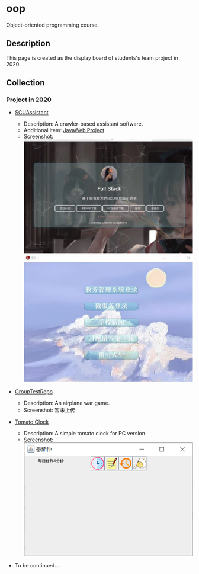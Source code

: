 # oop

 Object-oriented programming course.

## Description

This page is created as  the display board of students's team project in 2020.

## Collection
### Project in 2020

- [SCUAssistant](https://gitee.com/Full_Stackecery/ScuAssistant)
  - Description: A crawler-based assistant software.
  - Additional item: [JavaWeb Project](https://github.com/Stakcery/ScuHelper-JavaWeb-)
  - Screenshot:
    ![c4g1-1](./screenshots/c4g1-1.JPG)
	![c4g1-2](./screenshots/c4g1-2.JPG)

- [GroupTestRepo](https://github.com/1TreeForest/GroupTestRepo)
  - Description: An airplane war game.
  - Screenshot:
    暂未上传


- [Tomato Clock](https://github.com/glory1213/java_project)
  - Description: A simple tomato clock for PC version.
  - Screenshot:  
    ![c4g8-1](./screenshots/c4g8-1.JPG)

- To be continued...
